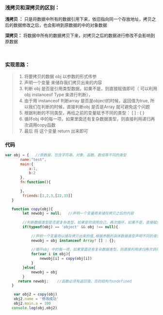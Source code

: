### 浅拷贝和深拷贝的区别：
**浅拷贝 ：** 只是将数据中所有的数据引用下来，依旧指向同一个存放地址，拷贝之后的数据修改之后，也会影响到原数据的中的对象数据

**深拷贝：** 将数据中所有的数据拷贝下来，对拷贝之后的数据进行修改不会影响到原数据

<br/>

### 实现思路：
>1. 将要拷贝的数据 obj 以参数的形式传参
>2. 声明一个变量 来储存我们拷贝出来的内容
>3. 判断 obj 是否是引用类型数据，如果不是，则直接赋值即可（ 可以利用 obj instanceof Type 来进行判断），
>4. 由于用 instanceof  判断array 是否是object的时候，返回值为true, 所以我们在判断的时候，直接判断obj 是否是Array 就可避免这个问题
>5. 根据判断的不同类型，再给之前的变量赋予不同的类型： [ ] : { }
>6.  循环obj 中的每一项，如果里面还有复杂数据类型，则直接利用递归再次调用copy函数
>7. 最后 将 这个变量 return 出来即可

### 代码
```javascript
var obj = {   //原数据，包含字符串、对象、函数、数组等不同的类型
       name:"test",
       main:{
           a:1,
           b:2
       },
       fn:function(){
           
       }，
        friends:[1,2,3,[22,33]]
   }

   function copy(obj){
        let newobj = null;   //声明一个变量用来储存拷贝之后的内容
        
        //判断数据类型是否是复杂类型，如果是则调用自己，再次循环，如果不是，直接赋值即可，由于null不可以循环但类型又是object，所以这个需要对null进行判断
        if(typeof(obj) == 'object' && obj !== null){ 
        
			//声明一个变量用以储存拷贝出来的值,根据参数的具体数据类型声明不同的类型来储存
            newobj = obj instanceof Array? [] : {};   
            
			//循环obj 中的每一项，如果里面还有复杂数据类型，则直接利用递归再次调用copy函数
            for(var i in obj){  
                newobj[i] = copy(obj[i])
            }
        }else{
            newobj = obj
        }    
      return newobj;    //函数必须有返回值，否则结构为undefined
   }

    var obj2 = copy(obj)
    obj2.name = '修改成功'
    obj2.main.a = 100
   console.log(obj,obj2)
```

